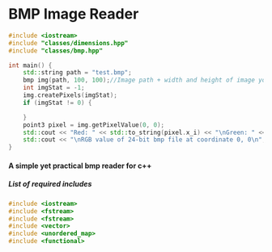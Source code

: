 <h1>BMP Image Reader</h1>

```cpp
#include <iostream>
#include "classes/dimensions.hpp"
#include "classes/bmp.hpp"

int main() {
    std::string path = "test.bmp";
    bmp img(path, 100, 100);//Image path + width and height of image you want to get the pixels from. (No offset support yet)
    int imgStat = -1;
    img.createPixels(imgStat);
    if (imgStat != 0) {

    }
    point3 pixel = img.getPixelValue(0, 0);
    std::cout << "Red: " << std::to_string(pixel.x_i) << "\nGreen: " << std::to_string(pixel.y_i) << "\nBlue: " << std::to_string(pixel.z_i) << "\n";
    std::cout << "\nRGB value of 24-bit bmp file at coordinate 0, 0\n";
}

```

<h4>A simple yet practical bmp reader for c++</h4>

<h5>List of required includes</h5>

```cpp
#include <iostream>
#include <fstream>
#include <fstream>
#include <vector>
#include <unordered_map>
#include <functional>
```
